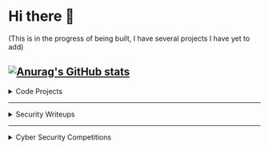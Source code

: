 # Hi there 👋
(This is in the progress of being built, I have several projects I have yet to add)

[![Anurag's GitHub stats](https://github-readme-stats.vercel.app/api?username=LiamWRyan)](https://github.com/anuraghazra/github-readme-stats)
---

<details><summary>Code Projects</summary>
  
# [Project 1: Android Scheduling Application.](https://github.com/LiamWRyan/w21goldwasser) 

### Scheduling Application: Team Goldwasser (Winter 2021) 
Create an Android application for a food court business that will allow the manager to build and view an employee schedule
and deliver that schedule to said employees.
----
              
# [Project 2: Property Assessment GUI.](https://github.com/LiamWRyan/PropertyAssessmentGUI) 

### Edmonton Property Assessment GUI (Fall 2021)
Create a GUI that supports the various querying of property assessments in Edmonton using Edmontons Open Data Portal API.
---
![](https://github.com/LiamWRyan/PropertyAssessmentGUI/blob/main/Images/Read%20Data.jpg)

More projects will be added in the near future...

  </details>

---

  <details><summary>Security Writeups</summary>
  
 
  <!--- SEED LABS HEADER START -->
  # Seed Labs
  <!--- Cryptography Section -->
  <details><summary>Cryptography</summary>
    
  <!--- hashlength extension pdf -->
  ## [Hash Length Extension Lab](https://github.com/LiamWRyan/image_src_repo/blob/main/Hash%20Length%20Extension%20Attack%20Lab.pdf)
  ![](https://github.com/LiamWRyan/image_src_repo/blob/main/Hash%20Length%20Exension%20Intro.jpg)
    </details>
  
  
  </details>
  
---

<details><summary>Cyber Security Competitions</summary>
  
# [Validation and Full Report](https://cyberskyline.com/report/1G0N5593TNNP)
  
<p float="center">
  <img src="https://github.com/LiamWRyan/image_src_repo/blob/main/1.jpg" width="450" />
  <img src="https://github.com/LiamWRyan/image_src_repo/blob/main/2.jpg" width="450" /> 
</p>
  

